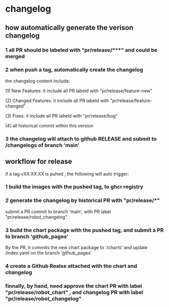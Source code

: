 # changelog

## how automatically generate the verison changelog

### 1 all PR should be labeled with "pr/release/***" and could be merged

### 2 when push a tag, automatically create the changelog

the changelog content include:

(1) New Features: it include all PR labeld with "pr/release/feature-new"

(2) Changed Features: it include all PR labeld with "pr/release/feature-changed"

(3) Fixes: it include all PR labeld with "pr/release/bug"

(4) all historical commit within this version

### 3 the changelog will attach to github RELEASE and submit to /changelogs of branch 'main'

## workflow for release

if a tag vXX.XX.XX is puhed , the following will auto trigger:

### 1 build the images with the pushed tag, to ghcr registry

### 2 generate the changelog by historical PR with "pr/release/*"

submit a PR commit to branch 'main', with PR label "pr/release/robot_changelog".

### 3 build the chart package with the pushed tag, and submit a PR to branch 'github_pages'

By the PR, it commits the new chart package to '/charts' and update /index.yaml on the branch 'github_pages'

### 4 create a Github Realse attached with the chart and changelog

### finnally, by hand, need approve the chart PR with label "pr/release/robot_chart" , and changelog PR with label "pr/release/robot_changelog"
